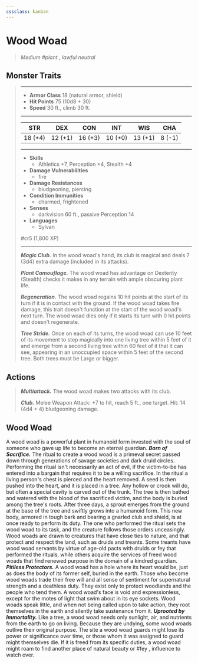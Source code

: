 ```yaml
---
cssclass: kanban
---
```


# Wood Woad
>*Medium #plant , lawful neutral*
## Monster Traits
>___
>- **Armor Class** 18 (natural armor, shield)
>- **Hit Points** 75 (10d8 + 30)
>- **Speed** 30 ft., climb 30 ft.
>___
>|STR|DEX|CON|INT|WIS|CHA|
>|:---:|:---:|:---:|:---:|:---:|:---:|
>|18 (+4)|12 (+1)|16 (+3)|10 (+0)|13 (+1)|8 (-1)|
>___
>- **Skills**
>	 - Athletics +7, Perception +4, Stealth +4
>- **Damage Vulnerabilities**
>	 - fire
>- **Damage Resistances**
>	 - bludgeoning, piercing
>- **Condition Immunities**
>	 - charmed, frightened
>- **Senses**
>	 - darkvision 60 ft., passive Perception 14
>- **Languages**
>	 - Sylvan
>
> #cr5 (1,800 XP)
>___
>***Magic Club.*** In the wood woad's hand, its club is magical and deals 7 (3d4) extra damage (included in its attacks).  
>
>***Plant Camouflage.*** The wood woad has advantage on Dexterity (Stealth) checks it makes in any terrain with ample obscuring plant life.  
>
>***Regeneration.*** The wood woad regains 10 hit points at the start of its turn if it is in contact with the ground. If the wood woad takes fire damage, this trait doesn't function at the start of the wood woad's next turn. The wood woad dies only if it starts its turn with 0 hit points and doesn't regenerate.  
>
>***Tree Stride.*** Once on each of its turns, the wood woad can use 10 feet of its movement to step magically into one living tree within 5 feet of it and emerge from a second living tree within 60 feet of it that it can see, appearing in an unoccupied space within 5 feet of the second tree. Both trees must be Large or bigger.  
>
## Actions
>***Multiattack.*** The wood woad makes two attacks with its club.  
>
>***Club.*** Melee Weapon Attack: +7 to hit, reach 5 ft., one target. Hit: 14 (4d4 + 4) bludgeoning damage.
## Wood Woad
A wood woad is a powerful plant in humanoid form invested with the soul of someone who gave up life to become an eternal guardian.
***Born of Sacrifice.***  The ritual to create a wood woad is a primeval secret passed down through generations of savage societies and dark druid circles. Performing the ritual isn't necessarily an act of evil, if the victim-to-be has entered into a bargain that requires it to be a willing sacrifice.
In the ritual a living person's chest is pierced and the heart removed. A seed is then pushed into the heart, and it is placed in a tree. Any hollow or crook will do, but often a special cavity is carved out of the trunk. The tree is then bathed and watered with the blood of the sacrificed victim, and the body is buried among the tree's roots. After three days, a sprout emerges from the ground at the base of the tree and swiftly grows into a humanoid form.
This new body, armored in tough bark and bearing a gnarled club and shield, is at once ready to perform its duty. The one who performed the ritual sets the wood woad to its task, and the creature follows those orders unceasingly.
Wood woads are drawn to creatures that have close ties to nature, and that protect and respect the land, such as druids and treants. Some treants have wood woad servants by virtue of age-old pacts with druids or fey  that performed the rituals, while others acquire the services of freed wood woads that find renewed purpose in the domain of a kindred guardian.
***Pitiless Protectors.***  A wood woad has a hole where its heart would be, just as does the body of its former self, buried in the earth. Those who become wood woads trade their free will and all sense of sentiment for supernatural strength and a deathless duty. They exist only to protect woodlands and the people who tend them. A wood woad's face is void and expressionless, except for the motes of light that swim about in its eye sockets. Wood woads speak little, and when not being called upon to take action, they root themselves in the earth and silently take sustenance from it.
***Uprooted by Immortality.***  Like a tree, a wood woad needs only sunlight, air, and nutrients from the earth to go on living. Because they are undying, some wood woads outlive their original purpose. The site a wood woad guards might lose its power or significance over time, or those whom it was assigned to guard might themselves die. If it is freed from its specific duties, a wood woad might roam to find another place of natural beauty or #fey ,  influence to watch over.